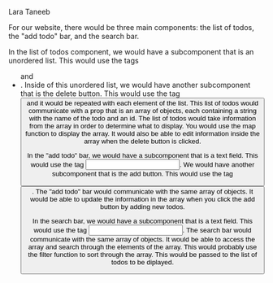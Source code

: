 Lara Taneeb

For our website, there would be three main components: the list of todos, the "add todo" bar, and the search bar.

In the list of todos component, we would have a subcomponent that is an unordered list. This would use the tags <ul> and <li>. Inside of this unordered list, we would have another subcomponent that is the delete button. This would use the tag <button> and it would be repeated with each element of the list. This list of todos would communicate with a prop that is an array of objects, each containing a string with the name of the todo and an id. The list of todos would take information from the array in order to determine what to display. You would use the map function to display the array. It would also be able to edit information inside the array when the delete button is clicked.

In the "add todo" bar, we would have a subcomponent that is a text field. This would use the tag <input>. We would have another subcomponent that is the add button. This would use the tag <button>. The "add todo" bar would communicate with the same array of objects. It would be able to update the information in the array when you click the add button by adding new todos.

In the search bar, we would have a subcomponent that is a text field. This would use the tag <input>. The search bar would communicate with the same array of objects. It would be able to access the array and search through the elements of the array. This would probably use the filter function to sort through the array. This would be passed to the list of todos to be diplayed.